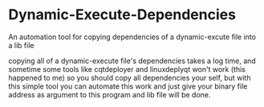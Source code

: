 # Dynamic-Execute-Dependencies
An automation tool for copying dependencies of a dynamic-excute file into a lib file

copying all of a dynamic-execute file's dependencies takes a log time, and sometime some tools like cqtdeployer and linuxdeplyqt won't work (this happened to me)
so you should copy all dependencies your self, but with this simple tool you can automate this work and just give your binary file address as argument to this program and lib file will be done.
